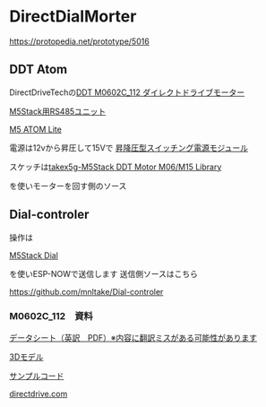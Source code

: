 # DirectDialMorter

https://protopedia.net/prototype/5016

## DDT Atom

DirectDriveTechの[DDT M0602C_112 ダイレクトドライブモーター](https://www.switch-science.com/products/7647)

[M5Stack用RS485ユニット](https://www.switch-science.com/products/6554)

[M5 ATOM Lite](https://www.switch-science.com/products/6262)

電源は12vから昇圧して15Vで
[昇降圧型スイッチング電源モジュール](https://akizukidenshi.com/catalog/g/gK-11212/)

スケッチは[takex5g-M5Stack DDT Motor M06/M15 Library](https://github.com/takex5g/M5_DDTMotor_M15M06)

を使いモーターを回す側のソース

## Dial-controler

操作は

[M5Stack Dial ](https://www.switch-science.com/products/9271)

を使いESP-NOWで送信します
送信側ソースはこちら

https://github.com/mnltake/Dial-controler

### M0602C_112　資料
[データシート（英訳　PDF）※内容に翻訳ミスがある可能性があります](https://d2air1d4eqhwg2.cloudfront.net/media/files/f335e166-4e70-4586-a4f3-04e7fe94beda.pdf)

[3Dモデル](https://github.com/takasumasakazu/DirectDriveTech_test/tree/main/STEPdata)

[サンプルコード](https://github.com/DDTRobot/motor-driver-examples/tree/main/M0602C)

[directdrive.com](https://shop.directdrive.com/products/m0602c_112-drictdrive-motor)
